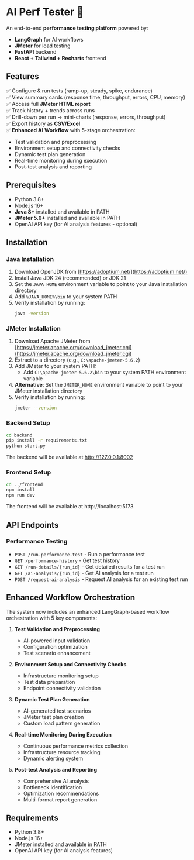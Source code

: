 # AI Perf Tester 🚀

An end-to-end **performance testing platform** powered by:
- **LangGraph** for AI workflows
- **JMeter** for load testing
- **FastAPI** backend
- **React + Tailwind + Recharts** frontend

## Features
✅ Configure & run tests (ramp-up, steady, spike, endurance)  
✅ View summary cards (response time, throughput, errors, CPU, memory)  
✅ Access full **JMeter HTML report**  
✅ Track history + trends across runs  
✅ Drill-down per run → mini-charts (response, errors, throughput)  
✅ Export history as **CSV/Excel**  
✅ **Enhanced AI Workflow** with 5-stage orchestration:
   - Test validation and preprocessing
   - Environment setup and connectivity checks
   - Dynamic test plan generation
   - Real-time monitoring during execution
   - Post-test analysis and reporting

## Prerequisites
- Python 3.8+
- Node.js 16+
- **Java 8+** installed and available in PATH
- **JMeter 5.6+** installed and available in PATH
- OpenAI API key (for AI analysis features - optional)

## Installation

### Java Installation
1. Download OpenJDK from [https://adoptium.net/](https://adoptium.net/)
2. Install Java JDK 24 (recommended) or JDK 21
3. Set the `JAVA_HOME` environment variable to point to your Java installation directory
4. Add `%JAVA_HOME%\bin` to your system PATH
5. Verify installation by running:
   ```bash
   java -version
   ```

### JMeter Installation
1. Download Apache JMeter from [https://jmeter.apache.org/download_jmeter.cgi](https://jmeter.apache.org/download_jmeter.cgi)
2. Extract to a directory (e.g., `C:\apache-jmeter-5.6.2`)
3. Add JMeter to your system PATH:
   - Add `C:\apache-jmeter-5.6.2\bin` to your system PATH environment variable
4. **Alternative**: Set the `JMETER_HOME` environment variable to point to your JMeter installation directory
5. Verify installation by running:
   ```bash
   jmeter --version
   ```

### Backend Setup
```bash
cd backend
pip install -r requirements.txt
python start.py
```

The backend will be available at http://127.0.0.1:8002

### Frontend Setup
```bash
cd ../frontend
npm install
npm run dev
```

The frontend will be available at http://localhost:5173

## API Endpoints

### Performance Testing
- `POST /run-performance-test` - Run a performance test
- `GET /performance-history` - Get test history
- `GET /run-details/{run_id}` - Get detailed results for a test run
- `GET /ai-analysis/{run_id}` - Get AI analysis for a test run
- `POST /request-ai-analysis` - Request AI analysis for an existing test run

## Enhanced Workflow Orchestration

The system now includes an enhanced LangGraph-based workflow orchestration with 5 key components:

1. **Test Validation and Preprocessing**
   - AI-powered input validation
   - Configuration optimization
   - Test scenario enhancement

2. **Environment Setup and Connectivity Checks**
   - Infrastructure monitoring setup
   - Test data preparation
   - Endpoint connectivity validation

3. **Dynamic Test Plan Generation**
   - AI-generated test scenarios
   - JMeter test plan creation
   - Custom load pattern generation

4. **Real-time Monitoring During Execution**
   - Continuous performance metrics collection
   - Infrastructure resource tracking
   - Dynamic alerting system

5. **Post-test Analysis and Reporting**
   - Comprehensive AI analysis
   - Bottleneck identification
   - Optimization recommendations
   - Multi-format report generation

## Requirements
- Python 3.8+
- Node.js 16+
- JMeter installed and available in PATH
- OpenAI API key (for AI analysis features)